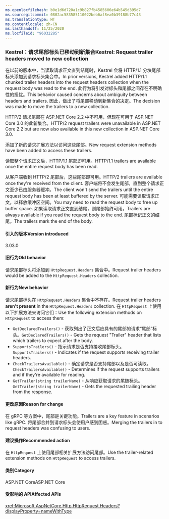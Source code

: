 ```yaml
---
ms.openlocfilehash: b0e1d6d720a1c9b827fb4585606e64b545d395d7
ms.sourcegitcommit: 0802ac583585110022beb6af8ea0b39188b77c43
ms.translationtype: HT
ms.contentlocale: zh-CN
ms.lasthandoff: 11/25/2020
ms.locfileid: "96032285"
---
```

### <a name="kestrel-request-trailer-headers-moved-to-new-collection"></a><span data-ttu-id="90162-101">Kestrel：请求尾部标头已移动到新集合</span><span class="sxs-lookup"><span data-stu-id="90162-101">Kestrel: Request trailer headers moved to new collection</span></span>

<span data-ttu-id="90162-102">在以前的版本中，当读取请求正文直到结尾时，Kestrel 会将 HTTP/1.1 分块尾部标头添加到请求标头集合中。</span><span class="sxs-lookup"><span data-stu-id="90162-102">In prior versions, Kestrel added HTTP/1.1 chunked trailer headers into the request headers collection when the request body was read to the end.</span></span> <span data-ttu-id="90162-103">此行为将引发对标头和尾部之间存在不明确性的担忧。</span><span class="sxs-lookup"><span data-stu-id="90162-103">This behavior caused concerns about ambiguity between headers and trailers.</span></span> <span data-ttu-id="90162-104">因此，做出了将尾部移动到新集合的决定。</span><span class="sxs-lookup"><span data-stu-id="90162-104">The decision was made to move the trailers to a new collection.</span></span>

<span data-ttu-id="90162-105">HTTP/2 请求尾部在 ASP.NET Core 2.2 中不可用，但现在可用于 ASP.NET Core 3.0 的此新集合。</span><span class="sxs-lookup"><span data-stu-id="90162-105">HTTP/2 request trailers were unavailable in ASP.NET Core 2.2 but are now also available in this new collection in ASP.NET Core 3.0.</span></span>

<span data-ttu-id="90162-106">添加了新的请求扩展方法以访问这些尾部。</span><span class="sxs-lookup"><span data-stu-id="90162-106">New request extension methods have been added to access these trailers.</span></span>

<span data-ttu-id="90162-107">读取整个请求正文后，HTTP/1.1 尾部即可用。</span><span class="sxs-lookup"><span data-stu-id="90162-107">HTTP/1.1 trailers are available once the entire request body has been read.</span></span>

<span data-ttu-id="90162-108">从客户端收到 HTTP/2 尾部后，这些尾部即可用。</span><span class="sxs-lookup"><span data-stu-id="90162-108">HTTP/2 trailers are available once they're received from the client.</span></span> <span data-ttu-id="90162-109">客户端将不会发生尾部，直到整个请求正文至少已由服务器缓冲。</span><span class="sxs-lookup"><span data-stu-id="90162-109">The client won't send the trailers until the entire request body has been at least buffered by the server.</span></span> <span data-ttu-id="90162-110">可能需要读取请求正文，以释放缓冲区空间。</span><span class="sxs-lookup"><span data-stu-id="90162-110">You may need to read the request body to free up buffer space.</span></span> <span data-ttu-id="90162-111">如果读取请求正文直到结尾，则尾部始终可用。</span><span class="sxs-lookup"><span data-stu-id="90162-111">Trailers are always available if you read the request body to the end.</span></span> <span data-ttu-id="90162-112">尾部标记正文的结尾。</span><span class="sxs-lookup"><span data-stu-id="90162-112">The trailers mark the end of the body.</span></span>

#### <a name="version-introduced"></a><span data-ttu-id="90162-113">引入的版本</span><span class="sxs-lookup"><span data-stu-id="90162-113">Version introduced</span></span>

<span data-ttu-id="90162-114">3.0</span><span class="sxs-lookup"><span data-stu-id="90162-114">3.0</span></span>

#### <a name="old-behavior"></a><span data-ttu-id="90162-115">旧行为</span><span class="sxs-lookup"><span data-stu-id="90162-115">Old behavior</span></span>

<span data-ttu-id="90162-116">请求尾部标头将添加到 `HttpRequest.Headers` 集合中。</span><span class="sxs-lookup"><span data-stu-id="90162-116">Request trailer headers would be added to the `HttpRequest.Headers` collection.</span></span>

#### <a name="new-behavior"></a><span data-ttu-id="90162-117">新行为</span><span class="sxs-lookup"><span data-stu-id="90162-117">New behavior</span></span>

<span data-ttu-id="90162-118">请求尾部标头在  `HttpRequest.Headers` 集合中不存在。</span><span class="sxs-lookup"><span data-stu-id="90162-118">Request trailer headers **aren't present** in the `HttpRequest.Headers` collection.</span></span> <span data-ttu-id="90162-119">在 `HttpRequest` 上使用以下扩展方法来访问它们：</span><span class="sxs-lookup"><span data-stu-id="90162-119">Use the following extension methods on `HttpRequest` to access them:</span></span>

- <span data-ttu-id="90162-120">`GetDeclaredTrailers()` - 获取列出了正文后应具有的尾部的请求“尾部”标头。</span><span class="sxs-lookup"><span data-stu-id="90162-120">`GetDeclaredTrailers()` - Gets the request "Trailer" header that lists which trailers to expect after the body.</span></span>
- <span data-ttu-id="90162-121">`SupportsTrailers()` - 指示请求是否支持接收尾部标头。</span><span class="sxs-lookup"><span data-stu-id="90162-121">`SupportsTrailers()` - Indicates if the request supports receiving trailer headers.</span></span>
- <span data-ttu-id="90162-122">`CheckTrailersAvailable()` - 确定请求是否支持尾部以及是否可读取。</span><span class="sxs-lookup"><span data-stu-id="90162-122">`CheckTrailersAvailable()` - Determines if the request supports trailers and if they're available for reading.</span></span>
- <span data-ttu-id="90162-123">`GetTrailer(string trailerName)` - 从响应获取请求的尾随标头。</span><span class="sxs-lookup"><span data-stu-id="90162-123">`GetTrailer(string trailerName)` - Gets the requested trailing header from the response.</span></span>

#### <a name="reason-for-change"></a><span data-ttu-id="90162-124">更改原因</span><span class="sxs-lookup"><span data-stu-id="90162-124">Reason for change</span></span>

<span data-ttu-id="90162-125">在 gRPC 等方案中，尾部是关键功能。</span><span class="sxs-lookup"><span data-stu-id="90162-125">Trailers are a key feature in scenarios like gRPC.</span></span> <span data-ttu-id="90162-126">将尾部合并到请求标头会使用户感到困惑。</span><span class="sxs-lookup"><span data-stu-id="90162-126">Merging the trailers in to request headers was confusing to users.</span></span>

#### <a name="recommended-action"></a><span data-ttu-id="90162-127">建议操作</span><span class="sxs-lookup"><span data-stu-id="90162-127">Recommended action</span></span>

<span data-ttu-id="90162-128">在 `HttpRequest` 上使用尾部相关扩展方法访问尾部。</span><span class="sxs-lookup"><span data-stu-id="90162-128">Use the trailer-related extension methods on `HttpRequest` to access trailers.</span></span>

#### <a name="category"></a><span data-ttu-id="90162-129">类别</span><span class="sxs-lookup"><span data-stu-id="90162-129">Category</span></span>

<span data-ttu-id="90162-130">ASP.NET Core</span><span class="sxs-lookup"><span data-stu-id="90162-130">ASP.NET Core</span></span>

#### <a name="affected-apis"></a><span data-ttu-id="90162-131">受影响的 API</span><span class="sxs-lookup"><span data-stu-id="90162-131">Affected APIs</span></span>

<xref:Microsoft.AspNetCore.Http.HttpRequest.Headers?displayProperty=nameWithType>

<!--

#### Affected APIs

`P:Microsoft.AspNetCore.Http.HttpRequest.Headers`

-->
